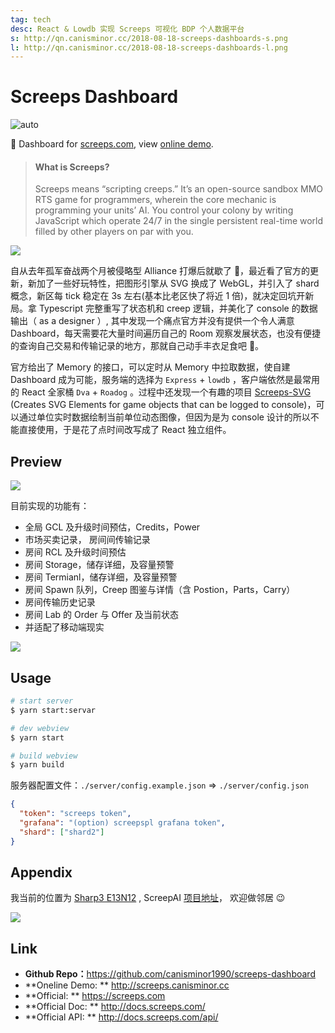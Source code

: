 ```yaml
---
tag: tech
desc: React & Lowdb 实现 Screeps 可视化 BDP 个人数据平台
s: http://qn.canisminor.cc/2018-08-18-screeps-dashboards-s.png
l: http://qn.canisminor.cc/2018-08-18-screeps-dashboards-l.png
---
```


# Screeps Dashboard

![auto](https://img.shields.io/badge/Dashboard%20for-Screeps-brightgreen.svg)

👀 Dashboard for [screeps.com](https://screeps.com/), view [online demo](http://screeps.canisminor.cc/).

> #### What is Screeps?
>
> Screeps means “scripting creeps.” It’s an open-source sandbox MMO RTS game for programmers, wherein the core mechanic is programming your units’ AI. You control your colony by writing JavaScript which operate 24/7 in the single persistent real-time world filled by other players on par with you.

![](http://qn.canisminor.cc/2018-08-18-054310.png)

自从去年孤军奋战两个月被侵略型 Alliance 打爆后就歇了 🤒，最近看了官方的更新，新加了一些好玩特性，把图形引擎从 SVG 换成了 WebGL，并引入了 shard 概念，新区每 tick 稳定在 3s 左右(基本比老区快了将近 1 倍)，就决定回坑开新局。拿 Typescript 完整重写了状态机和 creep 逻辑，并美化了 console 的数据输出（ as a designer ）, 其中发现一个痛点官方并没有提供一个令人满意 Dashboard，每天需要花大量时间遍历自己的 Room 观察发展状态，也没有便捷的查询自己交易和传输记录的地方，那就自己动手丰衣足食吧 🙌。

官方给出了 Memory 的接口，可以定时从 Memory 中拉取数据，使自建 Dashboard 成为可能，服务端的选择为 `Express` + `lowdb` ，客户端依然是最常用的 React 全家桶 `Dva` + `Roadog` 。过程中还发现一个有趣的项目 [Screeps-SVG](https://github.com/Spedwards/Screeps-SVG) (Creates SVG Elements for game objects that can be logged to console)，可以通过单位实时数据绘制当前单位动态图像，但因为是为 console 设计的所以不能直接使用，于是花了点时间改写成了 React 独立组件。

## Preview

![](https://raw.githubusercontent.com/canisminor1990/screeps-dashboard/master/preview.png)

目前实现的功能有：

- 全局 GCL 及升级时间预估，Credits，Power
- 市场买卖记录， 房间间传输记录
- 房间 RCL 及升级时间预估
- 房间 Storage，储存详细，及容量预警
- 房间 Termianl，储存详细，及容量预警
- 房间 Spawn 队列，Creep 图鉴与详情（含 Postion，Parts，Carry）
- 房间传输历史记录
- 房间 Lab 的 Order 与 Offer 及当前状态
- 并适配了移动端现实

![](https://raw.githubusercontent.com/canisminor1990/screeps-dashboard/master/preview-mobile.png)

## Usage

```bash
# start server
$ yarn start:servar

# dev webview
$ yarn start

# build webview
$ yarn build
```

服务器配置文件：`./server/config.example.json` => `./server/config.json`

```json
{
  "token": "screeps token",
  "grafana": "(option) screepspl grafana token",
  "shard": ["shard2"]
}
```

## Appendix

我当前的位置为 [Sharp3 E13N12](https://screeps.com/a/#!/profile/CanisMinor) , ScreepAI [项目地址](https://github.com/ScreepsAI/screeps)， 欢迎做邻居 😉

![](http://qn.canisminor.cc/2018-08-18-screeps-1.png)

## Link

- **Github Repo：**<https://github.com/canisminor1990/screeps-dashboard>
- **Oneline Demo: ** <http://screeps.canisminor.cc>
- **Official: ** <https://screeps.com>
- **Official Doc: ** <http://docs.screeps.com/>
- **Official API: ** <http://docs.screeps.com/api/>
